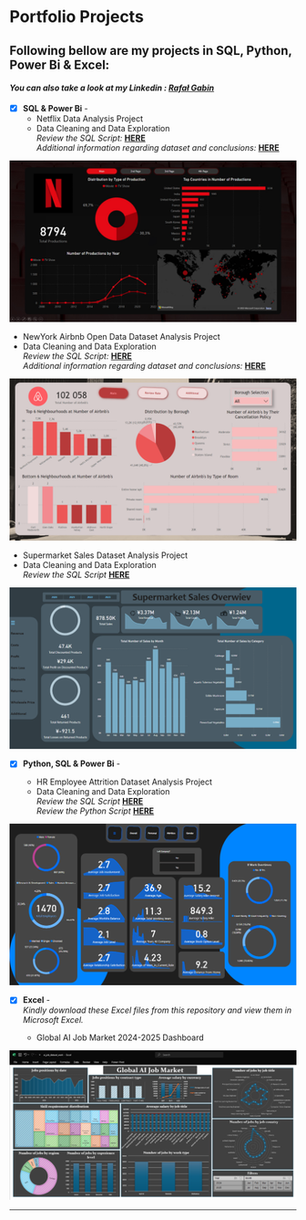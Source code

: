# Portfolio Projects

## Following bellow are my projects in SQL, Python, Power Bi & Excel: <br />

#### *You can also take a look at my Linkedin : [Rafał Gabin](https://www.linkedin.com/in/rafał-gabin-4a144a250/)* <br />




- [x] **SQL & Power Bi** -
  - Netflix Data Analysis Project<br />
  - Data Cleaning and Data Exploration<br />
    *Review the SQL Script:* **[HERE](https://github.com/Rafalgabin/PortfolioProjects/blob/main/Netflix)**<br />
    *Additional information regarding dataset and conclusions:* **[HERE](https://github.com/Rafalgabin/PortfolioProjects/blob/main/Netflix%20readme)**<br />


![Netflix Dashboard](visuals/Netflix1.jpg)



  - NewYork Airbnb Open Data Dataset Analysis Project<br />
  - Data Cleaning and Data Exploration<br />
    *Review the SQL Script:* **[HERE](https://github.com/Rafalgabin/PortfolioProjects/blob/main/Airbnb_Open_DataProject)**<br />
    *Additional information regarding dataset and conclusions:* **[HERE](https://github.com/Rafalgabin/PortfolioProjects/blob/main/Airbnb%20Open%20Data%20readme)**<br />


![Airbnb Dashboard](visuals/Airbnb1.png)



  - Supermarket Sales Dataset Analysis Project <br />
  - Data Cleaning and Data Exploration <br />
    *Review the SQL Script* **[HERE](https://github.com/Rafalgabin/PortfolioProjects/blob/main/Supermarket_Sales)**<br />


![Supermarket Sales Dashboard](visuals/Supermarket%20sales1.png)



- [x] **Python, SQL & Power Bi** -

  - HR Employee Attrition Dataset Analysis Project <br />
  - Data Cleaning and Data Exploration <br />
    *Review the SQL Script* **[HERE](https://github.com/Rafalgabin/PortfolioProjects/blob/main/HR%20Employee%20Attrition)**<br />
    *Review the Python Script* **[HERE](https://github.com/Rafalgabin/PortfolioProjects/blob/main/HR%20Employee%20Attrition%20Python.ipynb)**<br />


![HR Employee Attrition Dashboard](visuals/HR%20Employee%20Attrition1.png)



- [x] **Excel** -   
  *Kindly download these Excel files from this repository and view them in Microsoft Excel.*

  - Global AI Job Market 2024-2025 Dashboard <br />


![Global AI Job Market 2024-2025 Dashboard](visuals/excel/Global_AI_Job_Market_Dashboard.png)

--------------------------------------------------------------------------------------------------------------------------------------------------------------------------------
